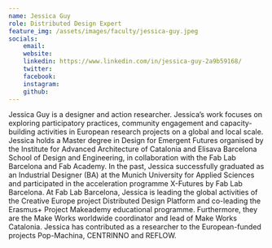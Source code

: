 ```yaml
---
name: Jessica Guy
role: Distributed Design Expert
feature_img: /assets/images/faculty/jessica-guy.jpeg
socials:
    email:
    website:
    linkedin: https://www.linkedin.com/in/jessica-guy-2a9b59168/
    twitter:
    facebook:
    instagram:
    github:
---
```


Jessica Guy is a designer and action researcher. Jessica’s work focuses on exploring participatory practices, community engagement and capacity-building activities in European research projects on a global and local scale. Jessica holds a Master degree in Design for Emergent Futures organised by the Institute for Advanced Architecture of Catalonia and Elisava Barcelona School of Design and Engineering, in collaboration with the Fab Lab Barcelona and Fab Academy. In the past, Jessica successfully graduated as an Industrial Designer (BA) at the Munich University for Applied Sciences and participated in the acceleration programme X-Futures by Fab Lab Barcelona. At Fab Lab Barcelona, Jessica is leading the global activities of the Creative Europe project Distributed Design Platform and co-leading the Erasmus+ Project Makeademy educational programme. Furthermore, they are the Make Works worldwide coordinator and lead of Make Works Catalonia. Jessica has contributed as a researcher to the European-funded projects Pop-Machina, CENTRINNO and REFLOW.